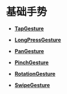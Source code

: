 # 基础手势

- **[TapGesture](ts-basic-gestures-tapgesture.md)**

- **[LongPressGesture](ts-basic-gestures-longpressgesture.md)**

- **[PanGesture](ts-basic-gestures-pangesture.md)**

- **[PinchGesture](ts-basic-gestures-pinchgesture.md)**

- **[RotationGesture](ts-basic-gestures-rotationgesture.md)**

- **[SwipeGesture](ts-basic-gestures-swipegesture.md)**